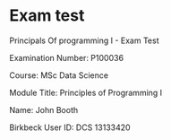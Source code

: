 # Exam test
Principals Of programming I - Exam Test

Examination Number: P100036

Course: MSc Data Science

Module Title: Principles of Programming I

Name: John Booth

Birkbeck User ID: DCS 13133420

